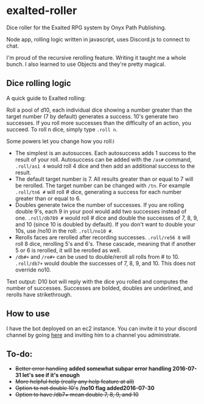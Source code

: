 # exalted-roller
Dice roller for the Exalted RPG system by Onyx Path Publishing.

Node app, rolling logic written in javascript, uses Discord.js to connect to chat.

I'm proud of the recursive rerolling feature. Writing it taught me a whole bunch. I also learned to use Objects and they're pretty magical.

## Dice rolling logic
A quick guide to Exalted rolling:

Roll a pool of d10, each individual dice showing
a number greater than the target number (7 by default)
generates a success. 10's generate two successes. If
you roll more successes than the difficulty of an action,
you succeed. To roll n dice, simply type `.roll n`.

Some powers let you change how you roll:i

* The simplest is an autosucces. Each autosuccess adds
1 success to the result of your roll. Autosuccess
can be added with the `/as#` command, `.roll/as1 4`
would roll 4 dice and then add an additional success
to the result.
* The default target number is 7. All results greater than
or equal to 7 will be rerolled. The target number can be
changed with `/tn`. For example `.roll/tn6 #` will roll #
dice, generating a success for each number greater than or
equal to 6.
* Doubles generate twice the number of successes. If you
are rolling double 9's, each 9 in your pool would add two
successes instead of one. `.roll/db789 #` would roll # dice
and double the successes of 7, 8, 9, and 10 (since 10 is
doubled by default). If you don't want to double your 10s,
use /no10 in the roll: `.roll/no10 #`.
* Rerolls faces are rerolled after recording successes.
`.roll/re56 8` will roll 8 dice, rerolling 5's and 6's.
These cascade, meaning that if another 5 or 6 is rerolled,
it will be rerolled as well.
* `/db#+` and `/re#+` can be used to double/reroll all rolls
from # to 10. `.roll/db7+` would double the successes of
7, 8, 9, and 10. This does not override no10.

Text output: D10 bot will reply with the dice you rolled
and computes the number of successes. Successes are bolded,
doubles are underlined, and rerolls have strikethrough.

## How to use
I have the bot deployed on an ec2 instance. You can invite it
to your discord channel by going [here](https://discordapp.com/oauth2/authorize?client_id=207977122462040064&scope=bot&permissions=0) and
inviting him to a channel you administrate.

## To-do:
* ~~Better error handling~~ **added somewhat subpar error handling 2016-07-31 let's see if it's enough**
* ~~More helpful help (really any help feature at all)~~
* ~~Option to not double 10's~~ **/no10 flag added2016-07-30**
* ~~Option to have /db7+ mean double 7, 8, 9, and 10~~
